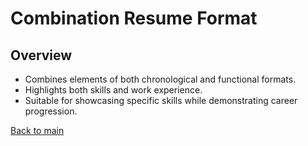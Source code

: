 # Combination Resume Format

## Overview
- Combines elements of both chronological and functional formats.
- Highlights both skills and work experience.
- Suitable for showcasing specific skills while demonstrating career progression.

[Back to main](../README.md)
